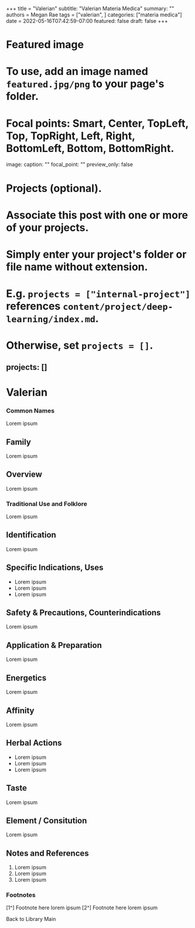 +++
title = "Valerian"
subtitle: "Valerian Materia Medica"
summary: ""
authors = Megan Rae
tags = ["valerian", ]
categories: ["materia medica"]
date = 2022-05-16T07:42:59-07:00
featured: false
draft: false
+++

# Featured image
# To use, add an image named `featured.jpg/png` to your page's folder.
# Focal points: Smart, Center, TopLeft, Top, TopRight, Left, Right, BottomLeft, Bottom, BottomRight.
image:
  caption: ""
  focal_point: ""
  preview_only: false

# Projects (optional).
#   Associate this post with one or more of your projects.
#   Simply enter your project's folder or file name without extension.
#   E.g. `projects = ["internal-project"]` references `content/project/deep-learning/index.md`.
#   Otherwise, set `projects = []`.
projects: []
---

# Valerian
### Common Names
Lorem ipsum

## Family
Lorem ipsum

## Overview
Lorem ipsum

### Traditional Use and Folklore
Lorem ipsum

## Identification
Lorem ipsum

## Specific Indications, Uses
- Lorem ipsum
- Lorem ipsum
- Lorem ipsum

## Safety & Precautions, Counterindications
Lorem ipsum

## Application & Preparation
Lorem ipsum

## Energetics
Lorem ipsum

## Affinity
Lorem ipsum

## Herbal Actions
- Lorem ipsum
- Lorem ipsum
- Lorem ipsum

## Taste
Lorem ipsum

## Element / Consitution
Lorem ipsum

## Notes and References
1. Lorem ipsum
2. Lorem ipsum
3. Lorem ipsum

### Footnotes

[1^] Footnote here lorem ipsum
[2^] Footnote here lorem ipsum

Back to Library Main